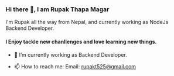 ### Hi there :wave:, I am Rupak Thapa Magar
I'm Rupak all the way from Nepal, and currently working as NodeJs Backend Developer.
#### I Enjoy tackle new chanllenges and love learning new things.
- :seedling: I’m currently working as Backend Developer.
<!-- - :information_desk_person:: portfolio: https://utsabaryal.com.np/ -->
- :mailbox: How to reach me: Email: rupakt525@gmail.com
